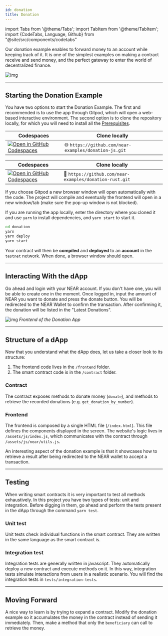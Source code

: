 ```yaml
---
id: donation
title: Donation
---
```

import Tabs from '@theme/Tabs';
import TabItem from '@theme/TabItem';
import {CodeTabs, Language, Github} from "@site/src/components/codetabs"

Our donation example enables to forward money to an account while keeping track of it.
It is one of the simplest examples on making a contract receive and send money, and the
perfect gateway to enter the world of decentralized finance.

![img](/docs/assets/examples/donation.png)

---

## Starting the Donation Example

You have two options to start the Donation Example. The first and recommended is to use the app through Gitpod, which will open a web-based interactive environment. The second option is to clone the repository locally, for which you will need to install all the [Prerequisites](../../2.develop/prerequisites.md).

<Tabs className="language-tabs" groupId="code-tabs">
  <TabItem value="🌐 JavaScript" >

  | Codespaces                                                                                                                                                                               | Clone locally                                                     |
  | ------------------------------------------------------------------------------------------------------------------------------------------------------------------------------------ | ----------------------------------------------------------------- |
  | [![Open in GitHub Codespaces](https://github.com/codespaces/badge.svg)](https://codespaces.new/near-examples/donation-examples) | 🌐 `https://github.com/near-examples/donation-js.git` |

  </TabItem>
  <TabItem value="🦀 Rust">

| Codespaces                                                                                                                                                                               | Clone locally                                                     |
| ------------------------------------------------------------------------------------------------------------------------------------------------------------------------------------ | ----------------------------------------------------------------- |
| [![Open in GitHub Codespaces](https://github.com/codespaces/badge.svg)](https://codespaces.new/near-examples/donation-examples) | 🦀 `https://github.com/near-examples/donation-rust.git` |

  </TabItem>

</Tabs>

If you choose Gitpod a new browser window will open automatically with the code. The project will compile and eventually the frontend will open in a new window/tab (make sure the pop-up window is not blocked).

If you are running the app locally, enter the directory where you cloned it and use `yarn` to install dependencies, and `yarn start` to start it.

```bash
cd donation
yarn
yarn deploy
yarn start
```

Your contract will then be **compiled** and **deployed** to an **account** in the `testnet` network. When done, a browser window should open.

---

## Interacting With the dApp

Go ahead and login with your NEAR account. If you don't have one, you will be able to create one in the moment. Once logged in, input the amount of NEAR you want
to donate and press the donate button. You will be redirected to the NEAR Wallet to confirm the transaction. After confirming it, the donation will be listed
in the "Latest Donations".

![img](/docs/assets/examples/donation.png)
*Frontend of the Donation App*

---

## Structure of a dApp

Now that you understand what the dApp does, let us take a closer look to its structure:

1. The frontend code lives in the `/frontend` folder.
2. The smart contract code is in the `/contract` folder.

### Contract

The contract exposes methods to donate money (`donate`), and methods to retrieve the recorded donations (e.g. `get_donation_by_number`).

<CodeTabs>
  <Language value="🌐 JavaScript" language="ts">
    <Github fname="contract.ts"
            url="https://github.com/near-examples/donation-examples/blob/main/contract-ts/src/contract.ts"
            start="16" end="44" />
  </Language>
  <Language value="🦀 Rust" language="rust">
    <Github fname="lib.rs"
            url="https://github.com/near-examples/donation-examples/blob/main/contract-rs/src/donation.rs"
            start="20" end="49" />
  </Language>
</CodeTabs>

### Frontend

The frontend is composed by a single HTML file (`/index.html`). This file defines the components displayed in the screen.
The website's logic lives in `/assets/js/index.js`, which communicates with the contract through `/assets/js/near/utils.js`.

An interesting aspect of the donation example is that it showcases how to retrieve a result after being redirected to the
NEAR wallet to accept a transaction.

<CodeTabs>
  <Language value="🌐 JavaScript" language="js">
    <Github fname="index.js"
            url="https://github.com/near-examples/donation-examples/blob/main/frontend/index.js"
            start="71" end="93" />
    <Github fname="near-interface.js"
            url="https://github.com/near-examples/donation-examples/blob/main/frontend/near-interface.js"
            start="29" end="32" />
    <Github fname="near-wallet.js"
            url="https://github.com/near-examples/donation-examples/blob/main/frontend/near-wallet.js"
            start="105" end="113" />
  </Language>
</CodeTabs>

---

## Testing

When writing smart contracts it is very important to test all methods exhaustively. In this
project you have two types of tests: unit and integration. Before digging in them,
go ahead and perform the tests present in the dApp through the command `yarn test`.

### Unit test

Unit tests check individual functions in the smart contract. They are written in the
same language as the smart contract is.

<CodeTabs>
  <Language value="🦀 Rust" language="rust">
    <Github fname="lib.rs"
            url="https://github.com/near-examples/donation-examples/blob/main/contract-rs/src/lib.rs"
            start="63" end="92" />
  </Language>
</CodeTabs>

### Integration test

Integration tests are generally written in javascript. They automatically deploy a new
contract and execute methods on it. In this way, integration tests simulate interactions
from users in a realistic scenario. You will find the integration tests
in `tests/integration-tests`.

<CodeTabs>
  <Language value="🌐 JavaScript" language="rust">
    <Github fname="main.test.js"
            url="https://github.com/near-examples/donation-examples/blob/main/contract-ts/sandbox-ts/src/main.ava.ts"
            start="50" end="73" />
  </Language>
</CodeTabs>

---

## Moving Forward

A nice way to learn is by trying to expand a contract. Modify the donation example so it accumulates the money in the contract
instead of sending it immediately. Then, make a method that only the `beneficiary` can call to retrieve the money.

